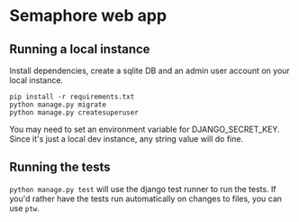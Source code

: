 Semaphore web app
=================

Running a local instance
------------------------

Install dependencies, create a sqlite DB and an admin user account on your local instance.

```
pip install -r requirements.txt
python manage.py migrate
python manage.py createsuperuser
```

You may need to set an environment variable for DJANGO_SECRET_KEY.  Since it's just a local dev instance, any string value will do fine.

Running the tests
-----------------

`python manage.py test` will use the django test runner to run the tests.  If you'd rather have the tests run automatically on changes to files, you can use `ptw`.